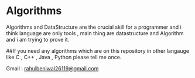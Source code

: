 # Algorithms
Algorithms and DataStructure are the crucial skill for a programmer and i think language are only tools , main thing are datastructure and Algorithm and i am trying to prove it.

##If you need any algorithms which are on this repository in other langauge like C , C++ , Java , Python please tell me once.

Gmail : rahulbeniwal26119@gmail.com
